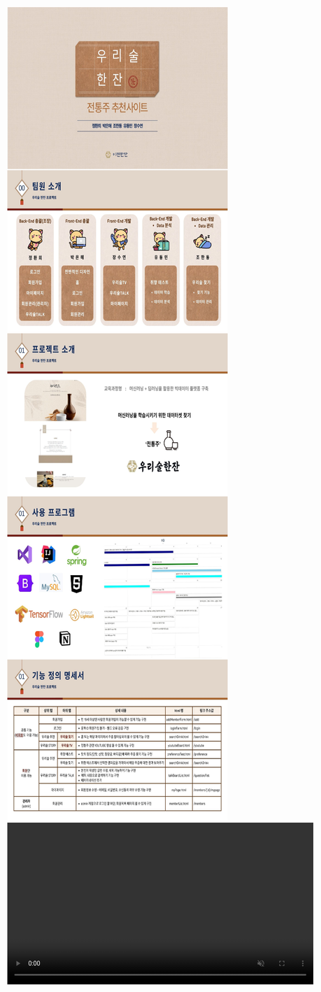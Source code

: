 <img src="img_pptx/1.jpg" width="700" height="370">
<img src="img_pptx/2.jpg" width="700" height="370">
<img src="img_pptx/4.jpg" width="700" height="370">
<img src="img_pptx/5.jpg" width="700" height="370">
<img src="img_pptx/6.jpg" width="700" height="370">

<video width="700" height="370" autoplay loop muted>
  <source src="https://github.com/hahhahhee/ezenOneshot/raw/main/video_part/home_pc.mp4" type="video/mp4">
  Your browser does not support the video tag.
</video>

